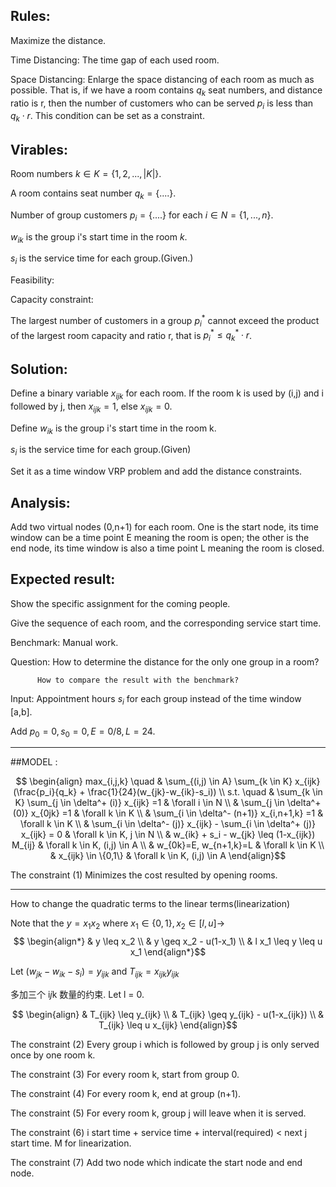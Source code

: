 ##  Rules:

Maximize the distance.

Time Distancing:  The time gap of each used room.

Space Distancing:  Enlarge the space distancing of each room as much as possible. That is, if we have a room contains $q_k$ seat numbers, and distance ratio is r, then the number of customers who can be served $p_i$ is less than $q_k\cdot r$.  This condition can be set as a constraint.

##  Virables:
Room numbers $k \in K = \{1,2,...,|K|\}$.

A room contains seat number $q_k = \{....\}$.

Number of group customers $p_i = \{....\}$ for each $i \in N = \{1,...,n\}$.

$w_{ik}$ is the group i's start time in the room $k$.

$s_i$ is the service time for each group.(Given.)

Feasibility:
<!-- Time window constraints: -->
<!--
Time window $[a_{i},b_{i}]$ for each group, but it satisfies the time constraints during opening time [E, L] for the room. -->

Capacity constraint:

The largest number of customers in a group $p_i^*$ cannot exceed the product of the largest room capacity and ratio r, that is $p_i^* \leq q_k^*\cdot r$.

##  Solution:

<!-- Define the time distance $t_{i}$ for group i. It can be variable or the constant. In our case, we set the
time interval as the variable and it should be larger than half an hour. -->

Define a binary variable $x_{ijk}$ for each room. If the room k is used by (i,j) and i followed by j, then $x_{ijk} = 1$, else $x_{ijk} = 0$.

Define
$w_{ik}$ is the group i's start time in the room k.

$s_i$ is the service time for each group.(Given)

Set it as a time window VRP problem and add the distance constraints.

##  Analysis:

Add two virtual nodes (0,n+1) for each room. One is the start node, its time window can be a time point E meaning the room is open; the other is the end node, its time window is also a time point L meaning the room is closed.

##  Expected result:
Show the specific assignment for the coming people.

Give the sequence of each room, and the corresponding service start time.

Benchmark: Manual work.

Question: How to determine the distance for the only one group in a room?

          How to compare the result with the benchmark?

Input: Appointment hours $s_i$ for each group instead of the time window [a,b].

Add $p_0 = 0, s_0 = 0, E = 0/8, L=24.$

****************************************************
##MODEL :

$$
\begin{align}
max_{i,j,k} \quad & \sum_{(i,j) \in A} \sum_{k \in K} x_{ijk} (\frac{p_i}{q_k} + \frac{1}{24}(w_{jk}-w_{ik}-s_i)) \\
s.t. \quad  & \sum_{k \in K} \sum_{j \in \delta^+ (i)} x_{ijk} =1 & \forall i \in N  \\
& \sum_{j \in \delta^+ (0)} x_{0jk} =1 & \forall k \in K \\
& \sum_{i \in \delta^- (n+1)} x_{i,n+1,k} =1 & \forall k \in K \\
& \sum_{i \in \delta^- (j)} x_{ijk} - \sum_{i \in \delta^+ (j)} x_{ijk} = 0  & \forall k \in K, j \in N \\
& w_{ik} + s_i - w_{jk} \leq (1-x_{ijk}) M_{ij} & \forall k \in K, (i,j) \in A \\
& w_{0k}=E, w_{n+1,k}=L  & \forall k \in K \\
& x_{ijk} \in \{0,1\} & \forall k \in K, (i,j) \in A
\end{align}$$

The constraint (1) Minimizes the cost resulted by opening rooms.

--------------------------------------------

How to change the quadratic terms to the linear terms(linearization)

Note that the
$y =x_1 x_2$  where $x_1 \in \{0,1\}, x_2 \in [l,u] \to$
$$
\begin{align*}
& y \leq x_2 \\
& y \geq x_2 - u(1-x_1)    \\
& l x_1 \leq y \leq u x_1
\end{align*}$$

Let $(w_{jk}-w_{ik}-s_i) = y_{ijk}$ and $T_{ijk} = x_{ijk} y_{ijk}$

多加三个 i*j*k 数量的约束. Let l = 0.

$$
\begin{align}
& T_{ijk} \leq y_{ijk} \\
& T_{ijk} \geq y_{ijk} - u(1-x_{ijk})    \\
& T_{ijk} \leq u x_{ijk}
\end{align}$$


The constraint (2) Every group i which is followed by group j is only served once by one room k.

The constraint (3) For every room k, start from group 0.

The constraint (4) For every room k, end at group (n+1).

The constraint (5) For every room k, group j will leave when it is served.

The constraint (6) i start time + service time + interval(required) < next j start time. M for linearization.

<!-- The constraint (7) Time window constraints for every group. -->

The constraint (7) Add two node which indicate the start node and end node.
